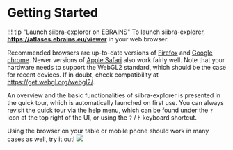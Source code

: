 # Getting Started

!!! tip "Launch siibra-explorer on EBRAINS"
	To launch siibra-explorer, **<https://atlases.ebrains.eu/viewer>** in your web browser. 

Recommended browsers are up-to-date versions of [Firefox](https://www.mozilla.org/firefox) and [Google chrome](https://www.google.com/chrome). Newer versions of [Apple Safari](https://www.apple.com/safari/) also work fairly well. Note that your hardware needs to support the WebGL2 standard, which should be the case for recent devices. If in doubt, check compatibility at <https://get.webgl.org/webgl2/>. 

An overview and the basic functionalities of siibra-explorer is presented in the quick tour, which is automatically launched on first use. You can always revisit the quick tour via the help menu, which can be found under the `?` icon at the top right of the UI, or using the `?` / `h` keyboard shortcut. 

Using the browser on your table or mobile phone should work in many cases as well, try it out!
![](https://data-proxy.ebrains.eu/api/v1/buckets/reference-atlas-data/static/siibra_explorer_in_mobile.png)
